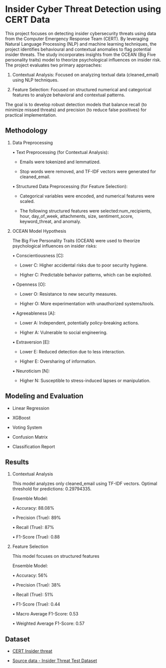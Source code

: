 ﻿# Insider Cyber Threat Detection using CERT Data

This project focuses on detecting insider cybersecurity threats using data from the Computer Emergency Response Team (CERT). By leveraging Natural Language Processing (NLP) and machine learning techniques, the project identifies behavioural and contextual anomalies to flag potential insider threats. The study incorporates insights from the OCEAN (Big Five personality traits) model to theorize psychological influences on insider risk. The project evaluates two primary approaches:

1.  Contextual Analysis: Focused on analyzing textual data (cleaned_email) using NLP techniques.

2. Feature Selection: Focused on structured numerical and categorical features to analyze behavioral and contextual patterns.

The goal is to develop robust detection models that balance recall (to minimize missed threats) and precision (to reduce false positives) for practical implementation.

## Methodology

1. Data Preprocessing

	• Text Preprocessing (for Contextual Analysis):

	- Emails were tokenized and lemmatized.

	- Stop words were removed, and TF-IDF vectors were generated for cleaned_email.

	•  Structured Data Preprocessing (for Feature Selection):

	- Categorical variables were encoded, and numerical features were scaled.

	- The following structured features were selected:num_recipients, hour, day_of_week, attachments, size, sentiment_score, keyword_threat, and anomaly.

2. OCEAN Model Hypothesis

	The Big Five Personality Traits (OCEAN) were used to theorize psychological influences on insider risks:

	• Conscientiousness [C]:

	- Lower C: Higher accidental risks due to poor security hygiene.

	- Higher C: Predictable behavior patterns, which can be exploited.

	•  Openness [O]:

	- Lower O: Resistance to new security measures.

	- Higher O: More experimentation with unauthorized systems/tools.

	•  Agreeableness [A]:

	- Lower A: Independent, potentially policy-breaking actions.

	- Higher A: Vulnerable to social engineering.

	•  Extraversion [E]:

	- Lower E: Reduced detection due to less interaction.

	- Higher E: Oversharing of information.

	• Neuroticism [N]:

	- Higher N: Susceptible to stress-induced lapses or manipulation.

## Modeling and Evaluation

- Linear Regression

- XGBoost

- Voting System

- Confusion Matrix

- Classification Report

## Results

1. Contextual Analysis

	This model analyzes only cleaned_email using TF-IDF vectors. Optimal threshold for predictions: 0.29794335.

	Ensemble Model:

	•  Accuracy: 88.08%

	•  Precision (True): 89%

	•  Recall (True): 87%

	•  F1-Score (True): 0.88

2. Feature Selection

	This model focuses on structured features

	Ensemble Model:

	•  Accuracy: 56%

	•  Precision (True): 38%

	•  Recall (True): 51%

	•  F1-Score (True): 0.44

	•  Macro Average F1-Score: 0.53

	•  Weighted Average F1-Score: 0.57

## Dataset

- [CERT Insider threat](https://www.kaggle.com/datasets/nitishabharathi/cert-insider-threat?resource=download)

- [Source data - Insider Threat Test Dataset](https://kilthub.cmu.edu/articles/dataset/Insider_Threat_Test_Dataset/12841247/1)
